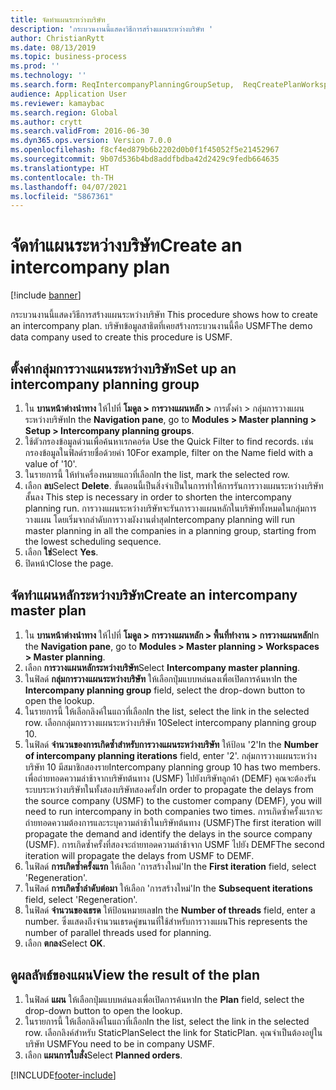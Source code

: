 ```yaml
---
title: จัดทำแผนระหว่างบริษัท
description: 'กระบวนงานนี้แสดงวิธีการสร้างแผนระหว่างบริษัท '
author: ChristianRytt
ms.date: 08/13/2019
ms.topic: business-process
ms.prod: ''
ms.technology: ''
ms.search.form: ReqIntercompanyPlanningGroupSetup,  ReqCreatePlanWorkspace
audience: Application User
ms.reviewer: kamaybac
ms.search.region: Global
ms.author: crytt
ms.search.validFrom: 2016-06-30
ms.dyn365.ops.version: Version 7.0.0
ms.openlocfilehash: f8cf4ed879b6b2202d0b0f1f45052f5e21452967
ms.sourcegitcommit: 9b07d536b4bd8addfbdba42d2429c9fedb664635
ms.translationtype: HT
ms.contentlocale: th-TH
ms.lasthandoff: 04/07/2021
ms.locfileid: "5867361"
---
```

# <a name="create-an-intercompany-plan"></a><span data-ttu-id="4fec9-103">จัดทำแผนระหว่างบริษัท</span><span class="sxs-lookup"><span data-stu-id="4fec9-103">Create an intercompany plan</span></span>

[!include [banner](../../includes/banner.md)]

<span data-ttu-id="4fec9-104">กระบวนงานนี้แสดงวิธีการสร้างแผนระหว่างบริษัท </span><span class="sxs-lookup"><span data-stu-id="4fec9-104">This procedure shows how to create an intercompany plan.</span></span> <span data-ttu-id="4fec9-105">บริษัทข้อมูลสาธิตที่เคยสร้างกระบวนงานนี้คือ USMF</span><span class="sxs-lookup"><span data-stu-id="4fec9-105">The demo data company used to create this procedure is USMF.</span></span>

## <a name="set-up-an-intercompany-planning-group"></a><span data-ttu-id="4fec9-106">ตั้งค่ากลุ่มการวางแผนระหว่างบริษัท</span><span class="sxs-lookup"><span data-stu-id="4fec9-106">Set up an intercompany planning group</span></span>

1. <span data-ttu-id="4fec9-107">ใน **บานหน้าต่างนำทาง** ให้ไปที่ **โมดูล > การวางแผนหลัก >** การตั้งค่า > กลุ่มการวางแผนระหว่างบริษัท</span><span class="sxs-lookup"><span data-stu-id="4fec9-107">In the **Navigation pane**, go to **Modules > Master planning > Setup > Intercompany planning groups**.</span></span>
2. <span data-ttu-id="4fec9-108">ใช้ตัวกรองข้อมูลด่วนเพื่อค้นหาเรกคอร์ด </span><span class="sxs-lookup"><span data-stu-id="4fec9-108">Use the Quick Filter to find records.</span></span> <span data-ttu-id="4fec9-109">เช่น กรองข้อมูลในฟิลด์รายชื่อด้วยค่า 10</span><span class="sxs-lookup"><span data-stu-id="4fec9-109">For example, filter on the Name field with a value of '10'.</span></span>
3. <span data-ttu-id="4fec9-110">ในรายการนี้ ให้ทำเครื่องหมายแถวที่เลือก</span><span class="sxs-lookup"><span data-stu-id="4fec9-110">In the list, mark the selected row.</span></span>
4. <span data-ttu-id="4fec9-111">เลือก **ลบ**</span><span class="sxs-lookup"><span data-stu-id="4fec9-111">Select **Delete**.</span></span> <span data-ttu-id="4fec9-112">ขั้นตอนนี้เป็นสิ่งจำเป็นในการทำให้การรันการวางแผนระหว่างบริษัทสั้นลง </span><span class="sxs-lookup"><span data-stu-id="4fec9-112">This step is necessary in order to shorten the intercompany planning run.</span></span>   <span data-ttu-id="4fec9-113">การวางแผนระหว่างบริษัทจะรันการวางแผนหลักในบริษัททั้งหมดในกลุ่มการวางแผน โดยเริ่มจากลำดับการวางผังงานต่ำสุด</span><span class="sxs-lookup"><span data-stu-id="4fec9-113">Intercompany planning will run master planning in all the companies in a planning group, starting from the lowest scheduling sequence.</span></span>  
5. <span data-ttu-id="4fec9-114">เลือก **ใช่**</span><span class="sxs-lookup"><span data-stu-id="4fec9-114">Select **Yes**.</span></span>
6. <span data-ttu-id="4fec9-115">ปิดหน้า</span><span class="sxs-lookup"><span data-stu-id="4fec9-115">Close the page.</span></span>

## <a name="create-an-intercompany-master-plan"></a><span data-ttu-id="4fec9-116">จัดทำแผนหลักระหว่างบริษัท</span><span class="sxs-lookup"><span data-stu-id="4fec9-116">Create an intercompany master plan</span></span>

1. <span data-ttu-id="4fec9-117">ใน **บานหน้าต่างนำทาง** ให้ไปที่ **โมดูล > การวางแผนหลัก > พื้นที่ทำงาน > การวางแผนหลัก**</span><span class="sxs-lookup"><span data-stu-id="4fec9-117">In the **Navigation pane**, go to **Modules > Master planning > Workspaces > Master planning**.</span></span>
2. <span data-ttu-id="4fec9-118">เลือก **การวางแผนหลักระหว่างบริษัท**</span><span class="sxs-lookup"><span data-stu-id="4fec9-118">Select **Intercompany master planning**.</span></span>  
3. <span data-ttu-id="4fec9-119">ในฟิลด์ **กลุ่มการวางแผนระหว่างบริษัท** ให้เลือกปุ่มแบบหล่นลงเพื่อเปิดการค้นหา</span><span class="sxs-lookup"><span data-stu-id="4fec9-119">In the **Intercompany planning group** field, select the drop-down button to open the lookup.</span></span>
4. <span data-ttu-id="4fec9-120">ในรายการนี้ ให้เลือกลิงค์ในแถวที่เลือก</span><span class="sxs-lookup"><span data-stu-id="4fec9-120">In the list, select the link in the selected row.</span></span> <span data-ttu-id="4fec9-121">เลือกกลุ่มการวางแผนระหว่างบริษัท 10</span><span class="sxs-lookup"><span data-stu-id="4fec9-121">Select intercompany planning group 10.</span></span>  
5. <span data-ttu-id="4fec9-122">ในฟิลด์ **จำนวนของการเกิดซ้ำสำหรับการวางแผนระหว่างบริษัท** ให้ป้อน '2'</span><span class="sxs-lookup"><span data-stu-id="4fec9-122">In the **Number of intercompany planning iterations** field, enter '2'.</span></span> <span data-ttu-id="4fec9-123">กลุ่มการวางแผนระหว่างบริษัท 10 มีสมาชิกสองราย</span><span class="sxs-lookup"><span data-stu-id="4fec9-123">Intercompany planning group 10 has two members.</span></span> <span data-ttu-id="4fec9-124">เพื่อถ่ายทอดความล่าช้าจากบริษัทต้นทาง (USMF) ไปยังบริษัทลูกค้า (DEMF) คุณจะต้องรันระบบระหว่างบริษัทในทั้งสองบริษัทสองครั้ง</span><span class="sxs-lookup"><span data-stu-id="4fec9-124">In order to propagate the delays from the source company (USMF) to the customer company (DEMF), you will need to run intercompany in both companies two times.</span></span> <span data-ttu-id="4fec9-125">การเกิดซ้ำครั้งแรกจะถ่ายทอดความต้องการและระบุความล่าช้าในบริษัทต้นทาง (USMF)</span><span class="sxs-lookup"><span data-stu-id="4fec9-125">The first iteration will propagate the demand and identify the delays in the source company (USMF).</span></span> <span data-ttu-id="4fec9-126">การเกิดซ้ำครั้งที่สองจะถ่ายทอดความล่าช้าจาก USMF ไปยัง DEMF</span><span class="sxs-lookup"><span data-stu-id="4fec9-126">The second iteration will propagate the delays from USMF to DEMF.</span></span>  
6. <span data-ttu-id="4fec9-127">ในฟิลด์ **การเกิดซ้ำครั้งแรก** ให้เลือก 'การสร้างใหม่'</span><span class="sxs-lookup"><span data-stu-id="4fec9-127">In the **First iteration** field, select 'Regeneration'.</span></span>
7. <span data-ttu-id="4fec9-128">ในฟิลด์ **การเกิดซ้ำลำดับต่อมา** ให้เลือก 'การสร้างใหม่'</span><span class="sxs-lookup"><span data-stu-id="4fec9-128">In the **Subsequent iterations** field, select 'Regeneration'.</span></span>
8. <span data-ttu-id="4fec9-129">ในฟิลด์ **จำนวนของเธรด** ให้ป้อนหมายเลข</span><span class="sxs-lookup"><span data-stu-id="4fec9-129">In the **Number of threads** field, enter a number.</span></span> <span data-ttu-id="4fec9-130">ซึ่งแสดงถึงจำนวนเธรดคู่ขนานที่ใช้สำหรับการวางแผน</span><span class="sxs-lookup"><span data-stu-id="4fec9-130">This represents the number of parallel threads used for planning.</span></span>  
9. <span data-ttu-id="4fec9-131">เลือก **ตกลง**</span><span class="sxs-lookup"><span data-stu-id="4fec9-131">Select **OK**.</span></span>

## <a name="view-the-result-of-the-plan"></a><span data-ttu-id="4fec9-132">ดูผลลัพธ์ของแผน</span><span class="sxs-lookup"><span data-stu-id="4fec9-132">View the result of the plan</span></span>

1. <span data-ttu-id="4fec9-133">ในฟิลด์ **แผน** ให้เลือกปุ่มแบบหล่นลงเพื่อเปิดการค้นหา</span><span class="sxs-lookup"><span data-stu-id="4fec9-133">In the **Plan** field, select the drop-down button to open the lookup.</span></span>
2. <span data-ttu-id="4fec9-134">ในรายการนี้ ให้เลือกลิงค์ในแถวที่เลือก</span><span class="sxs-lookup"><span data-stu-id="4fec9-134">In the list, select the link in the selected row.</span></span> <span data-ttu-id="4fec9-135">เลือกลิงค์สำหรับ StaticPlan</span><span class="sxs-lookup"><span data-stu-id="4fec9-135">Select the link for StaticPlan.</span></span> <span data-ttu-id="4fec9-136">คุณจำเป็นต้องอยู่ในบริษัท USMF</span><span class="sxs-lookup"><span data-stu-id="4fec9-136">You need to be in company USMF.</span></span>  
3. <span data-ttu-id="4fec9-137">เลือก **แผนการใบสั่ง**</span><span class="sxs-lookup"><span data-stu-id="4fec9-137">Select **Planned orders**.</span></span>



[!INCLUDE[footer-include](../../../includes/footer-banner.md)]